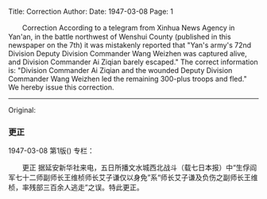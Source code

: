 Title: Correction
Author:
Date: 1947-03-08
Page: 1

　　Correction
    According to a telegram from Xinhua News Agency in Yan'an, in the battle northwest of Wenshui County (published in this newspaper on the 7th) it was mistakenly reported that "Yan's army's 72nd Division Deputy Division Commander Wang Weizhen was captured alive, and Division Commander Ai Ziqian barely escaped." The correct information is: "Division Commander Ai Ziqian and the wounded Deputy Division Commander Wang Weizhen led the remaining 300-plus troops and fled." We hereby issue this correction.



<hr /> 

Original: 


### 更正

1947-03-08
第1版()
专栏：

　　更正
    据延安新华社来电，五日所播文水城西北战斗（载七日本报）中“生俘阎军七十二师副师长王维桢师长艾子谦仅以身免”系“师长艾子谦及负伤之副师长王维桢，率残部三百余人逃走”之误。特此更正。
